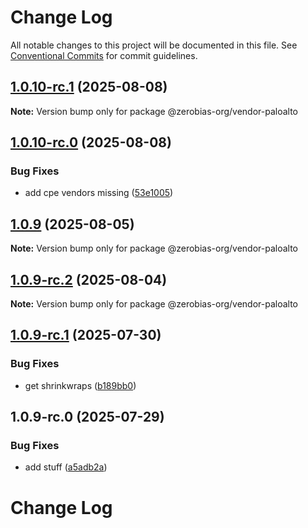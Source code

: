 # Change Log

All notable changes to this project will be documented in this file.
See [Conventional Commits](https://conventionalcommits.org) for commit guidelines.

## [1.0.10-rc.1](https://github.com/zerobias-org/vendor/compare/@zerobias-org/vendor-paloalto@1.0.10-rc.0...@zerobias-org/vendor-paloalto@1.0.10-rc.1) (2025-08-08)

**Note:** Version bump only for package @zerobias-org/vendor-paloalto





## [1.0.10-rc.0](https://github.com/zerobias-org/vendor/compare/@zerobias-org/vendor-paloalto@1.0.9...@zerobias-org/vendor-paloalto@1.0.10-rc.0) (2025-08-08)


### Bug Fixes

* add cpe vendors missing ([53e1005](https://github.com/zerobias-org/vendor/commit/53e100520e848be73b2cba8a0ef4f184844b8abb))





## [1.0.9](https://github.com/zerobias-org/vendor/compare/@zerobias-org/vendor-paloalto@1.0.9-rc.2...@zerobias-org/vendor-paloalto@1.0.9) (2025-08-05)

**Note:** Version bump only for package @zerobias-org/vendor-paloalto





## [1.0.9-rc.2](https://github.com/zerobias-org/vendor/compare/@zerobias-org/vendor-paloalto@1.0.9-rc.1...@zerobias-org/vendor-paloalto@1.0.9-rc.2) (2025-08-04)

**Note:** Version bump only for package @zerobias-org/vendor-paloalto





## [1.0.9-rc.1](https://github.com/zerobias-org/vendor/compare/@zerobias-org/vendor-paloalto@1.0.9-rc.0...@zerobias-org/vendor-paloalto@1.0.9-rc.1) (2025-07-30)


### Bug Fixes

* get shrinkwraps ([b189bb0](https://github.com/zerobias-org/vendor/commit/b189bb0cf53ad66427530ccc0eab7824527942d3))





## 1.0.9-rc.0 (2025-07-29)


### Bug Fixes

* add stuff ([a5adb2a](https://github.com/zerobias-org/vendor/commit/a5adb2aecd0670c42e9077affecb6a047bf30fc6))





# Change Log
